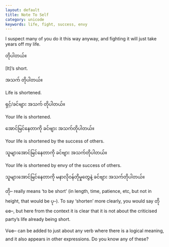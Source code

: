 ```yaml
---
layout: default
title: Note To Self
category: unicode
keywords: life, fight, success, envy
---
```


<p>I suspect many of you do it this way anyway, and fighting it will just take years off my life.</p>
<p class="hide-trigger"><span class='mm3'>တိုပါတယ်။</span></p>
<p class='hide-this'>[It]’s short.</p>

<p class="hide-trigger"><span class='mm3'>အသက် တိုပါတယ်။</span></p>
<p class='hide-this'>Life is shortened.</p>

<p><span class='mm3'>ရှင့်</span>/<span class='mm3'>ခင်ဗျား အသက် တိုပါတယ်။</span></p>
<p>Your life is shortened.</p>
<p class="hide-trigger"><span class='mm3'>အောင်မြင်နေတာကို ခင်ဗျား အသက်တိုပါတယ်။</span></p>
<p class='hide-this'>Your life is shortened by the success of others.</p>

<p class="hide-trigger"><span class='mm3'>သူများအောင်မြင်နေတာကို ခင်ဗျား အသက်တိုပါတယ်။</span></p>
<p class='hide-this'>Your life is shortened by envy of the success of others.</p>

<p><span class='mm3'>သူများအောင်မြင်နေတာကို မနာလိုဝန်တိုမှုတွေနဲ့ ခင်ဗျား အသက်တိုပါတယ်။</span></p>

<p><span class='mm3'>တို</span>– really means ‘to be short’ (in length, time, patience, etc, but not in height, that would be <span class='mm3'>ပု</span>–). To say ‘shorten’ more clearly, you would say <span class='mm3'>တိုစေ</span>–, but here from the context it is clear that it is not about the criticised party’s life already being short.</p>

<p>V<span class='mm3'>စေ</span>– can be added to just about any verb where there is a logical meaning, and it also appears in other expressions. Do you know any of these?</p>
